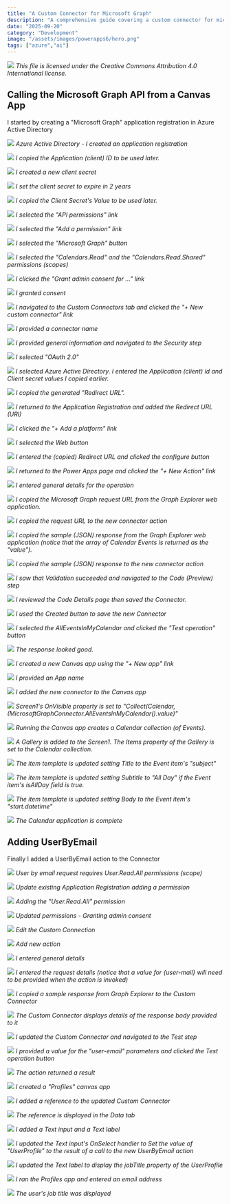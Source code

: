 ```yaml
---
title: "A Custom Connector for Microsoft Graph"
description: "A comprehensive guide covering a custom connector for microsoft graph"
date: "2025-09-20"
category: "Development"
image: "/assets/images/powerapps6/hero.png"
tags: ["azure","ai"]
---
```


![](/assets/images/powerapps6/office-365-icon-500x500.png)
*This file is licensed under the Creative Commons Attribution 4.0 International license.*


## Calling the Microsoft Graph API from a Canvas App

I started by creating a "Microsoft Graph" application registration in Azure Active Directory

![](/assets/images/powerapps6/screen-shot-2022-07-04-at-3.40.29-pm-1836x1351.png)
*Azure Active Directory - I created an application registration*

![](/assets/images/powerapps6/screen-shot-2022-07-04-at-3.41.31-pm-1836x930.png)
*I copied the Application (client) ID to be used later.*

![](/assets/images/powerapps6/screen-shot-2022-07-04-at-3.42.08-pm-1836x1037.png)
*I created a new client secret*

![](/assets/images/powerapps6/screen-shot-2022-07-04-at-3.43.08-pm-1836x832.png)
*I set the client secret to expire in 2 years*

![](/assets/images/powerapps6/screen-shot-2022-07-04-at-3.43.41-pm-1836x830.png)
*I copied the Client Secret's Value to be used later.*

![](/assets/images/powerapps6/screen-shot-2022-07-04-at-3.44.38-pm-1836x991.png)
*I selected the "API permissions" link*

![](/assets/images/powerapps6/screen-shot-2022-07-04-at-3.45.22-pm-1836x1107.png)
*I selected the "Add a permission" link*

![](/assets/images/powerapps6/screen-shot-2022-07-04-at-3.45.43-pm-1836x1220.png)
*I selected the "Microsoft Graph" button*

![](/assets/images/powerapps6/screen-shot-2022-07-04-at-3.51.26-pm-1836x1150.png)
*I selected the "Calendars.Read" and the "Calendars.Read.Shared" permissions (scopes)*

![](/assets/images/powerapps6/screen-shot-2022-07-04-at-3.51.44-pm-1836x1070.png)
*I clicked the "Grant admin consent for ..." link*

![](/assets/images/powerapps6/screen-shot-2022-07-04-at-3.52.00-pm-1836x542.png)
*I granted consent*

![](/assets/images/powerapps6/screen-shot-2022-07-04-at-3.53.02-pm-1836x1112.png)
*I navigated to the Custom Connectors tab and clicked the "+ New custom connector" link*

![](/assets/images/powerapps6/screen-shot-2022-07-04-at-3.53.24-pm-1836x1108.png)
*I provided a connector name*

![](/assets/images/powerapps6/screen-shot-2022-07-04-at-3.54.48-pm-1836x1110.png)
*I provided general information and navigated to the Security step*

![](/assets/images/powerapps6/screen-shot-2022-07-04-at-3.56.43-pm-1836x1105.png)
*I selected "OAuth 2.0"*

![](/assets/images/powerapps6/screen-shot-2022-07-04-at-3.58.27-pm-1836x1110.png)
*I selected Azure Active Directory. I entered the Application (client) id and Client secret values I copied earlier.*

![](/assets/images/powerapps6/screen-shot-2022-07-04-at-3.59.50-pm-1836x1104.png)
*I copied the generated "Redirect URL".*

![](/assets/images/powerapps6/screen-shot-2022-07-04-at-4.10.03-pm-1836x736.png)
*I returned to the Application Registration and added the Redirect URL (URI)*

![](/assets/images/powerapps6/screen-shot-2022-07-04-at-4.10.17-pm-1836x835.png)
*I clicked the "+ Add a platform" link*

![](/assets/images/powerapps6/screen-shot-2022-07-04-at-4.10.26-pm-1836x625.png)
*I selected the Web button*

![](/assets/images/powerapps6/screen-shot-2022-07-04-at-4.11.00-pm-1836x1109.png)
*I entered the (copied) Redirect URL and clicked the configure button*

![](/assets/images/powerapps6/screen-shot-2022-07-04-at-4.00.15-pm-1836x829.png)
*I returned to the Power Apps page and clicked the "+ New Action" link*

![](/assets/images/powerapps6/screen-shot-2022-07-04-at-4.01.23-pm-1836x1040.png)
*I entered general details for the operation*

![](/assets/images/powerapps6/screen-shot-2022-07-04-at-4.01.42-pm-1836x500.png)
*I copied the Microsoft Graph request URL from the Graph Explorer web application.*

![](/assets/images/powerapps6/screen-shot-2022-07-04-at-4.02.24-pm-1836x878.png)
*I copied the request URL to the new connector action*

![](/assets/images/powerapps6/screen-shot-2022-07-04-at-4.02.52-pm-1836x1171.png)
*I copied the sample (JSON) response from the Graph Explorer web application (notice that the array of Calendar Events is returned as the "value").*

![](/assets/images/powerapps6/screen-shot-2022-07-04-at-4.03.13-pm-1836x1114.png)
*I copied the sample (JSON) response to the new connector action*

![](/assets/images/powerapps6/screen-shot-2022-07-04-at-4.04.03-pm-1836x1105.png)
*I saw that Validation succeeded and navigated to the Code (Preview) step*

![](/assets/images/powerapps6/screen-shot-2022-07-04-at-4.04.17-pm-1836x1108.png)
*I reviewed the Code Details page then saved the Connector.*

![](/assets/images/powerapps6/screen-shot-2022-07-04-at-4.05.43-pm-1836x490.png)
*I used the Created button to save the new Connector*

![](/assets/images/powerapps6/screen-shot-2022-07-04-at-4.14.22-pm-1836x1108.png)
*I selected the AllEventsInMyCalendar and clicked the "Test operation" button*

![](/assets/images/powerapps6/screen-shot-2022-07-04-at-4.14.38-pm-1836x1112.png)
*The response looked good.*

![](/assets/images/powerapps6/screen-shot-2022-07-04-at-4.15.44-pm-1836x225.png)
*I created a new Canvas app using the "+ New app" link*

![](/assets/images/powerapps6/screen-shot-2022-07-04-at-4.16.04-pm-1836x1034.png)
*I provided an App name*

![](/assets/images/powerapps6/screen-shot-2022-07-04-at-4.16.49-pm-1836x1106.png)
*I added the new connector to the Canvas app*

![](/assets/images/powerapps6/screen-shot-2022-07-04-at-4.55.47-pm-1836x228.png)
*Screen1's OnVisible property is set to "Collect(Calendar, (MicrosoftGraphConnector.AllEventsInMyCalendar().value)"*

![](/assets/images/powerapps6/screen-shot-2022-07-04-at-4.56.15-pm-1836x930.png)
*Running the Canvas app creates a Calendar collection (of Events).*

![](/assets/images/powerapps6/screen-shot-2022-07-04-at-4.56.38-pm-1836x229.png)
*A Gallery is added to the Screen1. The Items property of the Gallery is set to the Calendar collection.*

![](/assets/images/powerapps6/screen-shot-2022-07-04-at-4.57.01-pm-1836x392.png)
*The item template is updated setting Title to the Event item's "subject"*

![](/assets/images/powerapps6/screen-shot-2022-07-04-at-4.57.12-pm-1441x305.png)
*The item template is updated setting Subtitle to "All Day" if the Event item's isAllDay field is true.*

![](/assets/images/powerapps6/screen-shot-2022-07-04-at-4.57.22-pm-1444x306.png)
*The item template is updated setting Body to the Event item's "start.datetime"*

![](/assets/images/powerapps6/screen-shot-2022-07-04-at-4.57.37-pm-1836x931.png)
*The Calendar application is complete*


## Adding UserByEmail

Finally I added a UserByEmail action to the Connector

![](/assets/images/powerapps6/screen-shot-2022-07-05-at-7.03.25-am-1536x755.png)
*User by email request requires User.Read.All permissions (scope)*

![](/assets/images/powerapps6/screen-shot-2022-07-05-at-6.59.41-am-1536x774.png)
*Update existing Application Registration adding a permission*

![](/assets/images/powerapps6/screen-shot-2022-07-05-at-7.05.14-am-1536x754.png)
*Adding the "User.Read.All" permission*

![](/assets/images/powerapps6/screen-shot-2022-07-05-at-7.05.33-am-1536x320.png)
*Updated permissions - Granting admin consent*

![](/assets/images/powerapps6/screen-shot-2022-07-05-at-7.07.19-am-1536x754.png)
*Edit the Custom Connection*

![](/assets/images/powerapps6/screen-shot-2022-07-05-at-7.07.32-am-1536x219.png)
*Add new action*

![](/assets/images/powerapps6/screen-shot-2022-07-05-at-7.08.35-am-1536x755.png)
*I entered general details*

![](/assets/images/powerapps6/screen-shot-2022-07-05-at-7.09.12-am-1536x751.png)
*I entered the request details (notice that a value for {user-mail} will need to be provided when the action is invoked)*

![](/assets/images/powerapps6/screen-shot-2022-07-05-at-7.10.02-am-1536x753.png)
*I copied a sample response from Graph Explorer to the Custom Connector*

![](/assets/images/powerapps6/screen-shot-2022-07-05-at-7.10.19-am-1536x749.png)
*The Custom Connector displays details of the response body provided to it*

![](/assets/images/powerapps6/screen-shot-2022-07-05-at-7.11.03-am-1536x751.png)
*I updated the Custom Connector and navigated to the Test step*

![](/assets/images/powerapps6/screen-shot-2022-07-05-at-7.11.30-am-1536x754.png)
*I provided a value for the "user-email" parameters and clicked the Test operation button*

![](/assets/images/powerapps6/screen-shot-2022-07-05-at-7.11.44-am-1536x754.png)
*The action returned a result*

![](/assets/images/powerapps6/screen-shot-2022-07-05-at-7.12.51-am-1536x795.png)
*I created a "Profiles" canvas app*

![](/assets/images/powerapps6/screen-shot-2022-07-05-at-7.13.30-am-1536x753.png)
*I added a reference to the updated Custom Connector*

![](/assets/images/powerapps6/screen-shot-2022-07-05-at-7.14.14-am-1536x752.png)
*The reference is displayed in the Data tab*

![](/assets/images/powerapps6/screen-shot-2022-07-05-at-7.16.18-am-1536x751.png)
*I added a Text input and a Text label*

![](/assets/images/powerapps6/screen-shot-2022-07-05-at-7.18.02-am-1536x750.png)
*I updated the Text input's OnSelect handler to Set the value of "UserProfile" to the result of a call to the new UserByEmail action*

![](/assets/images/powerapps6/screen-shot-2022-07-05-at-7.22.25-am-1536x520.png)
*I updated the Text label to display the jobTitle property of the UserProfile*

![](/assets/images/powerapps6/screen-shot-2022-07-05-at-7.24.26-am-1536x752.png)
*I ran the Profiles app and entered an email address*

![](/assets/images/powerapps6/screen-shot-2022-07-05-at-7.23.57-am-1536x754.png)
*The user's job title was displayed*
